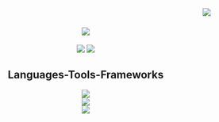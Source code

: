 <img align="right" src="https://visitor-badge.laobi.icu/badge?page_id=tengxiao-song.tengxiao-song" />

<h1 align="center">
  <a href="https://git.io/typing=svg">
    <img src="https://readme-typing-svg.herokuapp.com/?font=Righteous&size=35&center=true&vCenter=true&width=500&height=70&duration=4000&lines=Hi+There!+👋;+I'm+Tengxiao+Song!;"/>
  </a>
</h1>
<div align="center">
  <a href="mailto:tengxiao@seas.upenn.edu"><img src="https://img.shields.io/badge/Gmail-333333?style=for-the-badge&logo=gmail&logoColor=red" /></a>
  <a href="https://github.com/tengxiao-song/resume/raw/a3eb83f754096d6130319461bb1d8eeb42c4d19e/TENGXIAO%20SONG%20resume.pdf"><img src="https://img.shields.io/badge/Resume-FF5722?style=for-the-badge&logo=sqlite&logoColor=white" /></a>
</div>

<h2 align="center">Languages-Tools-Frameworks</h2>
<div align="center">
  <a href="https://skillicons.dev">
    <img src="https://skillicons.dev/icons?i=c,cpp,java,py,html,css,js,r" /><br>
    <img src="https://skillicons.dev/icons?i=bootstrap,express,jquery,nodejs,pytorch,react,sklearn" /><br>
    <img src="https://skillicons.dev/icons?i=atom,aws,css,git,github,idea,postman,vscode,mysql,sqlite,postgres" />
  </a>
</div>


